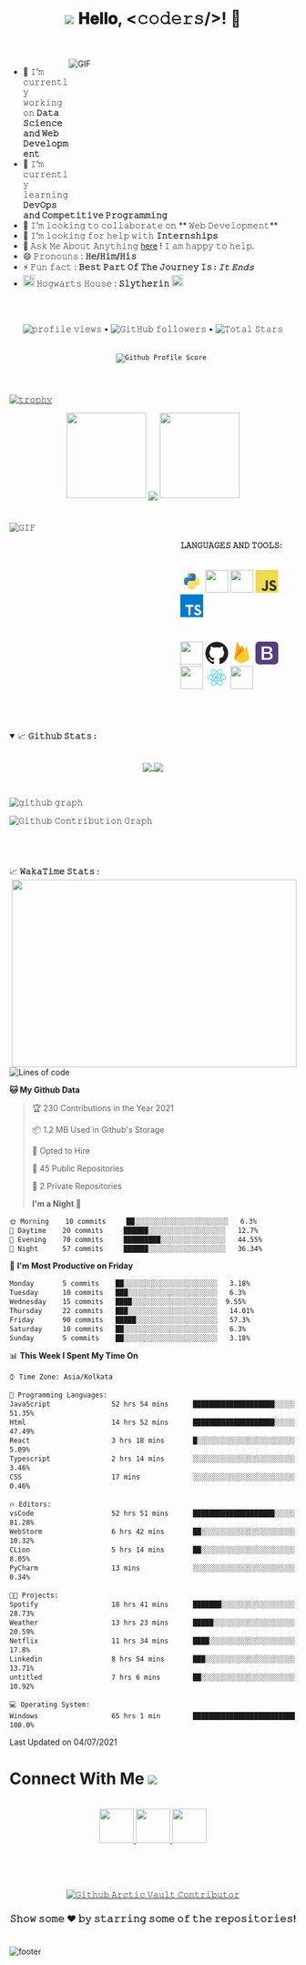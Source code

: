 <h1 align="center">
  <a target="_blank">
    <img src="https://i.pinimg.com/originals/0f/61/a9/0f61a927fd3892d1f0db35ad00285be2.gif" width="24px" style="max-width:100%;">
  </a>
  𝐇𝐞𝐥𝐥𝐨, &lt;𝚌𝚘𝚍𝚎𝚛𝚜/&gt;! 👋
  
</h1>

<br/>
<br/>
<a target="_blank">
  <img align="right" height="250" width="400" alt="GIF" src="https://media.tenor.com/images/b7939d73d32cb3ce5e48a80dd35dc599/tenor.gif">
</a>

- 🔭 𝙸’𝚖 𝚌𝚞𝚛𝚛𝚎𝚗𝚝𝚕𝚢 𝚠𝚘𝚛𝚔𝚒𝚗𝚐 𝚘𝚗 **𝙳𝚊𝚝𝚊 𝚂𝚌𝚒𝚎𝚗𝚌𝚎 𝚊𝚗𝚍 𝚆𝚎𝚋 𝙳𝚎𝚟𝚎𝚕𝚘𝚙𝚖𝚎𝚗𝚝**
- 🌱 𝙸’𝚖 𝚌𝚞𝚛𝚛𝚎𝚗𝚝𝚕𝚢 𝚕𝚎𝚊𝚛𝚗𝚒𝚗𝚐 **𝙳𝚎𝚟𝙾𝚙𝚜 𝚊𝚗𝚍 𝙲𝚘𝚖𝚙𝚎𝚝𝚒𝚝𝚒𝚟𝚎 𝙿𝚛𝚘𝚐𝚛𝚊𝚖𝚖𝚒𝚗𝚐**
- 👯 𝙸’𝚖 𝚕𝚘𝚘𝚔𝚒𝚗𝚐 𝚝𝚘 𝚌𝚘𝚕𝚕𝚊𝚋𝚘𝚛𝚊𝚝𝚎 𝚘𝚗 ** 𝚆𝚎𝚋 𝙳𝚎𝚟𝚎𝚕𝚘𝚙𝚖𝚎𝚗𝚝**
- 🤔 𝙸’𝚖 𝚕𝚘𝚘𝚔𝚒𝚗𝚐 𝚏𝚘𝚛 𝚑𝚎𝚕𝚙 𝚠𝚒𝚝𝚑 **𝙸𝚗𝚝𝚎𝚛𝚗𝚜𝚑𝚒𝚙𝚜**
- 💬 𝙰𝚜𝚔 𝙼𝚎 𝙰𝚋𝚘𝚞𝚝 𝙰𝚗𝚢𝚝𝚑𝚒𝚗𝚐 [here](https://github.com/baxacsharp) ! 𝙸 𝚊𝚖 𝚑𝚊𝚙𝚙𝚢 𝚝𝚘 𝚑𝚎𝚕𝚙.
- 😄 𝙿𝚛𝚘𝚗𝚘𝚞𝚗𝚜 : **𝙷𝚎/𝙷𝚒𝚖/𝙷𝚒𝚜**
- ⚡ 𝙵𝚞𝚗 𝚏𝚊𝚌𝚝 : **𝙱𝚎𝚜𝚝 𝙿𝚊𝚛𝚝 𝙾𝚏 𝚃𝚑𝚎 𝙹𝚘𝚞𝚛𝚗𝚎𝚢 𝙸𝚜 : _𝙸𝚝 𝙴𝚗𝚍𝚜_**
- <img src="https://github.com/JayantGoel001/JayantGoel001/blob/master/PNG/house.png" width="20px" height="20px"/> 𝙷𝚘𝚐𝚠𝚊𝚛𝚝𝚜 𝙷𝚘𝚞𝚜𝚎 : **𝚂𝚕𝚢𝚝𝚑𝚎𝚛𝚒𝚗** <img width="20px" height="20px" src="https://github.com/JayantGoel001/JayantGoel001/blob/master/PNG/Slytherin_ClearBG.png">

<br/>
<br/>

<p align="center">
  <img src="https://gpvc.arturio.dev/baxacsharp" alt="𝚙𝚛𝚘𝚏𝚒𝚕𝚎 𝚟𝚒𝚎𝚠𝚜"> •
  <img alt="𝙶𝚒𝚝𝙷𝚞𝚋 𝚏𝚘𝚕𝚕𝚘𝚠𝚎𝚛𝚜" src="https://img.shields.io/github/followers/baxacsharp?label=Followers&style=social"> •  
  <img src="https://img.shields.io/github/stars/baxacsharp?label=Stars" alt="𝚃𝚘𝚝𝚊𝚕 𝚂𝚝𝚊𝚛𝚜">

</p>
<p align="center">
  <code>
    <img src="https://gitwar.herokuapp.com/badge?username=baxacsharp" alt="𝙶𝚒𝚝𝚑𝚞𝚋 𝙿𝚛𝚘𝚏𝚒𝚕𝚎 𝚂𝚌𝚘𝚛𝚎">
  </code>
</p>

#

[![𝚝𝚛𝚘𝚙𝚑𝚢](https://github-profile-trophy.vercel.app/?username=baxacsharp&column=8&margin-w=15&margin-h=15&no-bg=true&no-frame=true&theme=juicyfresh)](https://github.com/baxacsharp)

<p align="center">
  <a>
    <img height="150" width="140" src="https://www.pngkey.com/png/detail/297-2979843_wings-png-angel-wings-left-png.png">
    <img align="center" src="https://github-readme-streak-stats.herokuapp.com/?user=baxacsharp&theme=dark&hide_border=true"/>
    <img height="150" width="140" src="https://encrypted-tbn0.gstatic.com/images?q=tbn:ANd9GcSK2gInHsapTNo4kpBi6u27Y68gLFJD2rlJUKbGtVz7OXv8C6c4keP1L3zbn7ALCX7VKp0&usqp=CAU">
  </a>
</p>

#

<a target="_blank"><img align="left" height="300" width="300" alt="𝙶𝙸𝙵" src="https://octodex.github.com/images/daftpunktocat-thomas.gif"></a>
<br/>

**𝙻𝙰𝙽𝙶𝚄𝙰𝙶𝙴𝚂 𝙰𝙽𝙳 𝚃𝙾𝙾𝙻𝚂:**  
<br/>
<br/>
<code><img height="40" width="40" src="https://raw.githubusercontent.com/github/explore/80688e429a7d4ef2fca1e82350fe8e3517d3494d/topics/python/python.png"></code>
<code><img height="40" width="40" src="https://www.flaticon.com/svg/static/icons/svg/1216/1216733.svg"></code>
<code><img height="40" width="40" src="https://cdn.iconscout.com/icon/free/png-256/css-131-722685.png"></code>
<code><img height="40" width="40" src="https://raw.githubusercontent.com/github/explore/80688e429a7d4ef2fca1e82350fe8e3517d3494d/topics/javascript/javascript.png"></code>
<code><img height="40" width="40" src="https://raw.githubusercontent.com/github/explore/80688e429a7d4ef2fca1e82350fe8e3517d3494d/topics/typescript/typescript.png"></code>

#

<code><img height="40" width="40" src="https://upload.wikimedia.org/wikipedia/commons/thumb/3/3f/Git_icon.svg/1024px-Git_icon.svg.png"></code>
<code><img height="40" width="40" src="https://raw.githubusercontent.com/github/explore/80688e429a7d4ef2fca1e82350fe8e3517d3494d/topics/github-api/github-api.png"></code>
<code><img height="40" width="40" src="https://raw.githubusercontent.com/github/explore/80688e429a7d4ef2fca1e82350fe8e3517d3494d/topics/firebase/firebase.png"></code>
<code><img height="40" width="40" src="https://raw.githubusercontent.com/github/explore/80688e429a7d4ef2fca1e82350fe8e3517d3494d/topics/bootstrap/bootstrap.png"></code>
<code><img height="40" width="40" src="https://encrypted-tbn0.gstatic.com/images?q=tbn:ANd9GcRT1PKsfJXnxOqnTRiIZ8VcdJDYBXD-qZnnpw&usqp=CAU"></code>
<code><img height="40" width="40" src="https://raw.githubusercontent.com/github/explore/80688e429a7d4ef2fca1e82350fe8e3517d3494d/topics/react/react.png"></code>
<code><img height="40" width="40" src="https://cdn.iconscout.com/icon/free/png-512/mongodb-3-1175138.png"></code>

<br/>

#

<details open="">
<summary>
  <g-emoji class="g-emoji" alias="chart_with_upwards_trend" fallback-src="https://github.githubassets.com/images/icons/emoji/unicode/1f4c8.png">📈</g-emoji>
  <strong>𝙶𝚒𝚝𝚑𝚞𝚋 𝚂𝚝𝚊𝚝𝚜 : </strong>
</summary>
<br>

<p align="center">
  <a href="https://github.com/baxacsharp">
    <img align="center" src="https://github-readme-stats.vercel.app/api?username=baxacsharp&show_icons=true&hide_border=true&title_color=94b4a4&amp&icon_color=FFFFFF&amp&text_color=FFFFFF&amp&bg_color=000000&count_private=true&include_all_commits=true"/>
  </a>
  <a href="https://github.com/baxacsharp">
    <img align="center" height="195px" src="https://github-readme-stats.vercel.app/api/top-langs/?username=baxacsharp&text_color=FFFFFF&bg_color=000000&title_color=94b4a4&langs_count=15&layout=compact&hide_border=true" />
  </a>
</p>
</details>
<br>

![𝚐𝚒𝚝𝚑𝚞𝚋 𝚐𝚛𝚊𝚙𝚑](https://activity-graph.herokuapp.com/graph?username=baxacsharp&theme=react-dark&hide_border=true&area=true)

<!-- Don't Run Contribution Graph(Generate Snake) Action on your default Branch-->

![𝙶𝚒𝚝𝚑𝚞𝚋 𝙲𝚘𝚗𝚝𝚛𝚒𝚋𝚞𝚝𝚒𝚘𝚗 𝙶𝚛𝚊𝚙𝚑](hhttps://github.com/Platane/snk/raw/output/github-contribution-grid-snake.svg)

<!-- Don't Run Contribution Graph(Generate Snake) Action on your default Branch -->
<br/>

#

<summary>
  <g-emoji class="g-emoji" alias="chart_with_upwards_trend" fallback-src="https://github.githubassets.com/images/icons/emoji/unicode/1f4c8.png">📈</g-emoji>
  <strong>𝚆𝚊𝚔𝚊𝚃𝚒𝚖𝚎 𝚂𝚝𝚊𝚝𝚜 : </strong>
</summary>

<a target="_blank">
  <img align="right" height="330px" width="500px" src="https://wakatime.com/static/img/ScreenShots/dashboard.png" >
</a>

<br>
<br>

<!--START_SECTION:waka-->

![Lines of code](https://miro.medium.com/max/1200/1*FkG7dPq9aReiWXbrcmL_1g.png)

**🐱 My Github Data**

> 🏆 230 Contributions in the Year 2021
>
> 📦 1.2 MB Used in Github's Storage
>
> 💼 Opted to Hire
>
> 📜 45 Public Repositories
>
> 🔑 2 Private Repositories
>
> **I'm a Night 🦉**

```text
🌞 Morning    10 commits     ██░░░░░░░░░░░░░░░░░░░░░░░   6.3%
🌆 Daytime    20 commits     ██████░░░░░░░░░░░░░░░░░░░   12.7%
🌃 Evening    70 commits     █████████░░░░░░░░░░░░░░░░   44.55%
🌙 Night      57 commits     ██████░░░░░░░░░░░░░░░░░░░   36.34%

```

📅 **I'm Most Productive on Friday**

```text
Monday       5 commits    ██░░░░░░░░░░░░░░░░░░░░░░░   3.18%
Tuesday      10 commits   ███░░░░░░░░░░░░░░░░░░░░░░   6.3%
Wednesday    15 commits   ████░░░░░░░░░░░░░░░░░░░░░  9.55%
Thursday     22 commits   ███░░░░░░░░░░░░░░░░░░░░░░   14.01%
Friday       90 commits   █████░░░░░░░░░░░░░░░░░░░░   57.3%
Saturday     10 commits   ██░░░░░░░░░░░░░░░░░░░░░░░   6.3%
Sunday       5 commits    ██░░░░░░░░░░░░░░░░░░░░░░░   3.18%

```

📊 **This Week I Spent My Time On**

```text
⌚︎ Time Zone: Asia/Kolkata

💬 Programming Languages:
JavaScript               52 hrs 54 mins      ████████████████████░░░░░   51.35%
Html                     14 hrs 52 mins      ████████████████████░░░░░   47.49%
React                    3 hrs 18 mins       █░░░░░░░░░░░░░░░░░░░░░░░░   5.09%
Typescript               2 hrs 14 mins       ░░░░░░░░░░░░░░░░░░░░░░░░░   3.46%
CSS                      17 mins             ░░░░░░░░░░░░░░░░░░░░░░░░░   0.46%

🔥 Editors:
vsCode                   52 hrs 51 mins      ████████████████████░░░░░   81.28%
WebStorm                 6 hrs 42 mins       ██░░░░░░░░░░░░░░░░░░░░░░░   10.32%
CLion                    5 hrs 14 mins       ██░░░░░░░░░░░░░░░░░░░░░░░   8.05%
PyCharm                  13 mins             ░░░░░░░░░░░░░░░░░░░░░░░░░   0.34%

🐱‍💻 Projects:
Spotify                  18 hrs 41 mins      ███████░░░░░░░░░░░░░░░░░░   28.73%
Weather                  13 hrs 23 mins      █████░░░░░░░░░░░░░░░░░░░░   20.59%
Netflix                  11 hrs 34 mins      ████░░░░░░░░░░░░░░░░░░░░░   17.8%
Linkedin                 8 hrs 54 mins       ███░░░░░░░░░░░░░░░░░░░░░░   13.71%
untitled                 7 hrs 6 mins        ██░░░░░░░░░░░░░░░░░░░░░░░   10.92%

💻 Operating System:
Windows                  65 hrs 1 min        █████████████████████████   100.0%

```

Last Updated on 04/07/2021

<!--END_SECTION:waka-->

<!-- <p align="center">
  <a>
    <img align="center" width="400px" height="400px" src="https://wakatime.com/share/@JayantGoel001/2be1608b-10ea-42dd-b1f5-80ed001062b1.svg"/>
  </a>
  <a>
    <img align="center" height="400px" width="400px" src="https://wakatime.com/share/@JayantGoel001/c7e94976-73a4-4959-a081-4ca2e1126556.svg" />
  </a> -->
</p>

#

<!-- <p align="center">
  <a href="https://github.com/baxacsharp">
    <img height="50" width="50" src="https://cdn.jsdelivr.net/npm/simple-icons@3.0.1/icons/github.svg">
  </a>
  <h4 align="center"><code>📊 𝙶𝚒𝚝𝙷𝚞𝚋 𝙼𝚎𝚝𝚛𝚒𝚌𝚜</code></h4>
</p>

<p align="center">
  <a href='https://github.com/baxacsharp/'>
    <img width="75%" src="https://encrypted-tbn0.gstatic.com/images?q=tbn:ANd9GcQG-66gqMgljcTarwjCgj3eUWSvbKOcVvJO2A&usqp=CAU"/>
    <img src="https://github.com/JayantGoel001/JayantGoel001/blob/master/metrics.detailed.svg" width="75%"/>
  </a>
</p> -->

<h1>
  Connect With Me
  <a target="_blank">
    <img src="https://i.pinimg.com/originals/58/ff/ce/58ffce692cc74a0581d2e8ff6890f19a.gif" height="25px" style="max-width:100%;">
  </a>
</h1>

<p align="center">
  <br>
  <a href="www.linkedin.com/in/baxtiyor-abduvoitov" target="_blank">
    <code><img height="60" width="60" src="https://cdn.jsdelivr.net/npm/simple-icons@v3/icons/linkedin.svg"/></code>
  </a>
  <a href="https://www.facebook.com/baxtiyor.abduvoitov.7" target="_blank">
    <code><img  height="60" width="60" src="https://cdn.jsdelivr.net/npm/simple-icons@v3/icons/facebook.svg"/></code>
  </a>
  <a href="https://www.instagram.com/baxticsharp/?hl=en" target="_blank">
    <code><img height="60" width="60" src="https://cdn.jsdelivr.net/npm/simple-icons@v3/icons/instagram.svg"/></code>
  </a>
 
</p>
<br/>

<!-- <p align="center">
  <a href="https://www.hackerrank.com/JayantGoel001/" target="_blank">
    <code><img height="60" width="60" src="https://github.com/JayantGoel001/JayantGoel001/blob/master/PNG/hr.png"/></code>
  </a>

  <a href="http://www.codeforces.com/profile/JayantGoel001" target="_blank">
    <code><img height="60" width="60" src="https://github.com/JayantGoel001/JayantGoel001/blob/master/PNG/cf.png"/></code>
  </a>

  <a href="https://www.hackerearth.com/@jayantgoel001" target="_blank">
    <code><img height="60" width="60" src="https://github.com/JayantGoel001/JayantGoel001/blob/master/SVG/he.svg"/></code>
  </a>

  <a href="https://www.codechef.com/users/jayantgoel001" target="_blank">
    <code><img height="60" width="60" src="https://github.com/JayantGoel001/JayantGoel001/blob/master/SVG/cc.svg"/></code>
  </a>
</p> -->

<br/>
<br/>

<p align="center">
  <a href="https://archiveprogram.github.com/">
    <img alt="𝙶𝚒𝚝𝚑𝚞𝚋 𝙰𝚛𝚌𝚝𝚒𝚌 𝚅𝚊𝚞𝚕𝚝 𝙲𝚘𝚗𝚝𝚛𝚒𝚋𝚞𝚝𝚘𝚛" src = "https://media.tenor.com/images/8c529fcce7764750f033e675f0883378/tenor.gif" width="100px" height="100px">
  </a>
</p>

<div align="center">

### 𝚂𝚑𝚘𝚠 𝚜𝚘𝚖𝚎 ❤️ 𝚋𝚢 𝚜𝚝𝚊𝚛𝚛𝚒𝚗𝚐 𝚜𝚘𝚖𝚎 𝚘𝚏 𝚝𝚑𝚎 𝚛𝚎𝚙𝚘𝚜𝚒𝚝𝚘𝚛𝚒𝚎𝚜!

</div>

#

![footer](https://www.mycplus.com/mycplus/wp-content/uploads/2009/02/programming-languages.jpg)
